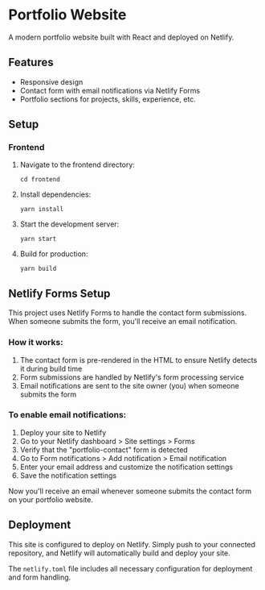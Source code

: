# Portfolio Website

A modern portfolio website built with React and deployed on Netlify.

## Features

- Responsive design
- Contact form with email notifications via Netlify Forms
- Portfolio sections for projects, skills, experience, etc.

## Setup

### Frontend

1. Navigate to the frontend directory:
   ```
   cd frontend
   ```

2. Install dependencies:
   ```
   yarn install
   ```

3. Start the development server:
   ```
   yarn start
   ```

4. Build for production:
   ```
   yarn build
   ```

## Netlify Forms Setup

This project uses Netlify Forms to handle the contact form submissions. When someone submits the form, you'll receive an email notification.

### How it works:

1. The contact form is pre-rendered in the HTML to ensure Netlify detects it during build time
2. Form submissions are handled by Netlify's form processing service
3. Email notifications are sent to the site owner (you) when someone submits the form

### To enable email notifications:

1. Deploy your site to Netlify
2. Go to your Netlify dashboard > Site settings > Forms
3. Verify that the "portfolio-contact" form is detected
4. Go to Form notifications > Add notification > Email notification
5. Enter your email address and customize the notification settings
6. Save the notification settings

Now you'll receive an email whenever someone submits the contact form on your portfolio website.

## Deployment

This site is configured to deploy on Netlify. Simply push to your connected repository, and Netlify will automatically build and deploy your site.

The `netlify.toml` file includes all necessary configuration for deployment and form handling.
